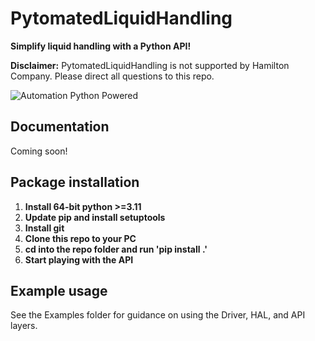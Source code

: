 # PytomatedLiquidHandling
**Simplify liquid handling with a Python API!**

**Disclaimer:** PytomatedLiquidHandling is not supported by Hamilton Company. Please direct all questions to this repo.

![Automation Python Powered](https://user-images.githubusercontent.com/85904380/227666692-56c97b56-ec2a-4d2a-9bb7-99341dad405e.png)

## Documentation

Coming soon!

## Package installation

1. **Install 64-bit python >=3.11**
2. **Update pip and install setuptools**
3. **Install git**
4. **Clone this repo to your PC**
5. **cd into the repo folder and run 'pip install .'**
6. **Start playing with the API**

## Example usage
See the Examples folder for guidance on using the Driver, HAL, and API layers.
